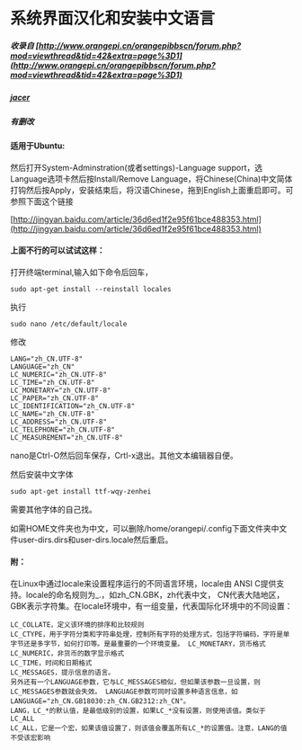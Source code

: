 # 系统界面汉化和安装中文语言

##### 收录自 [http://www.orangepi.cn/orangepibbscn/forum.php?mod=viewthread&tid=42&extra=page%3D1](http://www.orangepi.cn/orangepibbscn/forum.php?mod=viewthread&tid=42&extra=page%3D1)

##### [jacer](http://www.orangepi.cn/orangepibbscn/home.php?mod=space&uid=4428)

##### 有删改

#### 适用于Ubuntu:

然后打开System-Adminstration\(或者settings\)-Language support，选Language选项卡然后按Install/Remove Language，将Chinese\(China\)中文简体打钩然后按Apply，安装结束后，将汉语Chinese，拖到English上面重启即可。可参照下面这个链接

[http://jingyan.baidu.com/article/36d6ed1f2e95f61bce488353.html](http://jingyan.baidu.com/article/36d6ed1f2e95f61bce488353.html)

#### 上面不行的可以试试这样：

打开终端terminal,输入如下命令后回车，

```
sudo apt-get install --reinstall locales
```

执行

```
sudo nano /etc/default/locale
```

修改

```
LANG="zh_CN.UTF-8"
LANGUAGE="zh_CN"
LC_NUMERIC="zh_CN.UTF-8"
LC_TIME="zh_CN.UTF-8"
LC_MONETARY="zh_CN.UTF-8"
LC_PAPER="zh_CN.UTF-8"
LC_IDENTIFICATION="zh_CN.UTF-8"
LC_NAME="zh_CN.UTF-8"
LC_ADDRESS="zh_CN.UTF-8"
LC_TELEPHONE="zh_CN.UTF-8"
LC_MEASUREMENT="zh_CN.UTF-8"
```

nano是Ctrl-O然后回车保存，Crtl-x退出。其他文本编辑器自便。

然后安装中文字体

```
sudo apt-get install ttf-wqy-zenhei
```

需要其他字体的自己找。

如需HOME文件夹也为中文，可以删除/home/orangepi/.config下面文件夹中文件user-dirs.dirs和user-dirs.locale然后重启。

#### 附： 

在Linux中通过locale来设置程序运行的不同语言环境，locale由 ANSI C提供支持。locale的命名规则为\_.，如zh\_CN.GBK，zh代表中文， CN代表大陆地区，GBK表示字符集。在locale环境中，有一组变量，代表国际化环境中的不同设置：

```
LC_COLLATE，定义该环境的排序和比较规则
LC_CTYPE，用于字符分类和字符串处理，控制所有字符的处理方式，包括字符编码，字符是单字节还是多字节，如何打印等。是最重要的一个环境变量。 LC_MONETARY，货币格式
LC_NUMERIC，非货币的数字显示格式
LC_TIME，时间和日期格式
LC_MESSAGES，提示信息的语言。
另外还有一个LANGUAGE参数，它与LC_MESSAGES相似，但如果该参数一旦设置，则LC_MESSAGES参数就会失效。 LANGUAGE参数可同时设置多种语言信息，如LANGUAGE="zh_CN.GB18030:zh_CN.GB2312:zh_CN"。
LANG，LC_*的默认值，是最低级别的设置，如果LC_*没有设置，则使用该值。类似于 LC_ALL
LC_ALL，它是一个宏，如果该值设置了，则该值会覆盖所有LC_*的设置值。注意，LANG的值不受该宏影响
```



